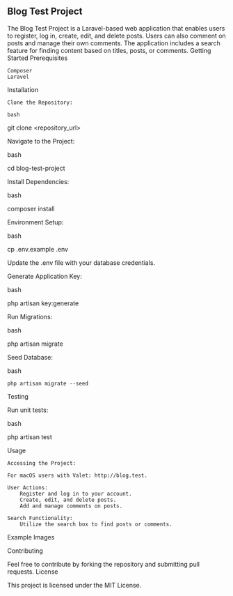 ## Blog Test Project

The Blog Test Project is a Laravel-based web application that enables users to register, log in, create, edit, and delete posts. Users can also comment on posts and manage their own comments. The application includes a search feature for finding content based on titles, posts, or comments.
Getting Started
Prerequisites

    Composer
    Laravel

Installation

    Clone the Repository:

    bash

git clone <repository_url>

Navigate to the Project:

bash

cd blog-test-project

Install Dependencies:

bash

composer install

Environment Setup:

bash

cp .env.example .env

Update the .env file with your database credentials.

Generate Application Key:

bash

php artisan key:generate

Run Migrations:

bash

php artisan migrate

Seed Database:

bash

    php artisan migrate --seed

Testing

Run unit tests:

bash

php artisan test

Usage

    Accessing the Project:

    For macOS users with Valet: http://blog.test.

    User Actions:
        Register and log in to your account.
        Create, edit, and delete posts.
        Add and manage comments on posts.

    Search Functionality:
        Utilize the search box to find posts or comments.

Example Images

Contributing

Feel free to contribute by forking the repository and submitting pull requests.
License

This project is licensed under the MIT License.


